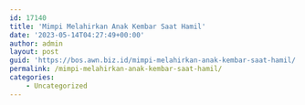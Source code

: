 ```yaml
---
id: 17140
title: 'Mimpi Melahirkan Anak Kembar Saat Hamil'
date: '2023-05-14T04:27:49+00:00'
author: admin
layout: post
guid: 'https://bos.awn.biz.id/mimpi-melahirkan-anak-kembar-saat-hamil/'
permalink: /mimpi-melahirkan-anak-kembar-saat-hamil/
categories:
    - Uncategorized
---
```


